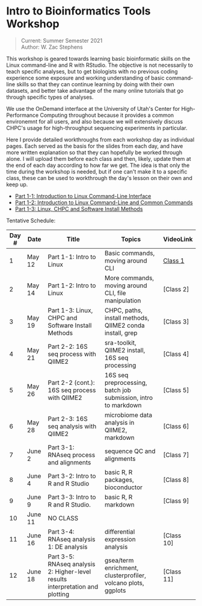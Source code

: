 # Intro to Bioinformatics Tools Workshop
> Current: Summer Semester 2021 \
> Author: W. Zac Stephens

This workshop is geared towards learning basic bioinformatic skills on the Linux command-line and R with RStudio. The objective is not necessarily to teach specific analyses, but to get biologists with no previous coding experience some exposure and working understanding of basic command-line skills so that they can continue learning by doing with their own datasets, and better take advantage of the many online tutorials that go through specific types of analyses.

We use the OnDemand interface at the University of Utah's Center for High-Performance Computing throughout because it provides a common environemnt for all users, and also because we will extensively discuss CHPC's usage for high-throughput sequencing experiments in particular.

Here I provide detailed workthroughs from each workshop day as individual pages. Each served as the basis for the slides from each day, and have more written explanation so that they can hopefully be worked through alone. I will upload them before each class and then, likely, update them at the end of each day according to how far we get. The idea is that only the time during the workshop is needed, but if one can't make it to a specific class, these can be used to workthrough the day's lesson on their own and keep up.

- [Part 1-1: Introduction to Linux Command-Line Interface](https://github.com/wzacs1/BioinfWorkshop/blob/master/Workthroughs/Part1-1_IntroToLinuxCLI.md)
- [Part 1-2: Introduction to Linux Command-Line and Common Commands](https://github.com/wzacs1/BioinfWorkshop/blob/master/Workthroughs/Part1-2_IntroToLinux.md)
- [Part 1-3: Linux, CHPC and Software Install Methods](https://github.com/wzacs1/BioinfWorkshop/blob/master/Workthroughs/Part1-3_CHPCandLinuxContinued.md)

Tentative Schedule:

Day #  |  Date  | Title  | Topics | VideoLink
------ | ------ | ------ | ----- | -----
1 | May 12 | Part 1-1: Intro to Linux | Basic commands, moving around CLI |  [Class 1 ]( https://www.youtube.com/playlist?list=PL_Pe_9PaIEBN-MDiucIgx4sR1NLbneDDE)
2 | May 14 | Part 1-2: Intro to Linux | More commands, moving around CLI, file manipulation | [Class 2]
3 | May 19 | Part 1-3: Linux, CHPC and Software Install Methods |  CHPC, paths, install methods, QIIME2 conda install, grep | [Class 3]
4 | May 21 | Part 2-2: 16S seq process with QIIME2 | sra-toolkit, QIIME2 install, 16S seq processing | [Class 4]
5 | May 26 | Part 2-2 (cont.): 16S seq process with QIIME2 | 16S seq preprocessing, batch job submission, intro to markdown | [Class 5]
6 | May 28 | Part 2-3: 16S seq analysis with QIIME2 | microbiome data analysis in QIIME2, markdown | [Class 6]
7 | June 2 | Part 3-1: RNAseq process and alignments | sequence QC and alignments | [Class 7]
8 | June 4 | Part 3-2: Intro to R and R Studio | basic R, R packages, bioconductor | [Class 8]
9 | June 9 | Part 3-3: Intro to R and R Studio. | basic R, R markdown | [Class 9]
10 | June 11 | NO CLASS |
11 | June 16 | Part 3-4: RNAseq analysis 1: DE analysis | differential expression analysis | [Class 10]
12 | June 18 | Part 3-5: RNAseq analysis 2: Higher-level results interpretation and plotting | gsea/term enrichment, clusterprofiler, volcano plots, ggplots | [Class 11]
